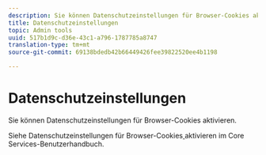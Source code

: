 ```yaml
---
description: Sie können Datenschutzeinstellungen für Browser-Cookies aktivieren.
title: Datenschutzeinstellungen
topic: Admin tools
uuid: 517b1d9c-d36e-43c1-a796-1787785a8747
translation-type: tm+mt
source-git-commit: 69138bdedb42b66449426fee39822520ee4b1198

---
```



# Datenschutzeinstellungen

Sie können Datenschutzeinstellungen für Browser-Cookies aktivieren.

Siehe Datenschutzeinstellungen für Browser-Cookies[ ](https://docs.adobe.com/content/help/en/core-services/interface/ec-cookies/browser-cookie-settings.html)aktivieren im Core Services-Benutzerhandbuch.
